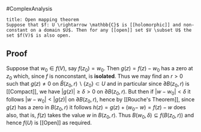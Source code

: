#ComplexAnalysis 

```ad-theorem
title: Open mapping theorem
Suppose that $f: U \rightarrow \mathbb{C}$ is [[holomorphic]] and non-constant on a domain $U$. Then for any [[open]] set $V \subset U$ the set $f(V)$ is also open.

```

## Proof
Suppose that $w_{0} \in f(V)$, say $f\left(z_{0}\right)=w_{0}$. Then $g(z)=f(z)-w_{0}$ has a zero at $z_{0}$ which, since $f$ is nonconstant, is **isolated**. Thus we may find an $r>0$ such that $g(z) \neq 0$ on $\bar{B}\left(z_{0}, r\right) \backslash\left\{z_{0}\right\} \subset U$ and in particular since $\partial B\left(z_{0}, r\right)$ is [[Compact]], we have $|g(z)| \geq \delta>0$ on $\partial B\left(z_{0}, r\right)$.
But then if $\left|w-w_{0}\right|<\delta$ it follows $\left|w-w_{0}\right|<|g(z)|$ on $\partial B\left(z_{0}, r\right)$, hence by [[Rouche's Theorem]], since $g(z)$ has a zero in $B\left(z_{0}, r\right)$ it follows $h(z)=g(z)+\left(w_{0}-\right.$ $w)=f(z)-w$ does also, that is, $f(z)$ takes the value $w$ in $B\left(z_{0}, r\right)$. Thus $B\left(w_{0}, \delta\right) \subseteq f\left(B\left(z_{0}, r\right)\right)$ and hence $f(U)$ is [[Open]] as required.